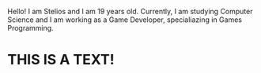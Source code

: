 Hello! I am Stelios and I am 19 years old. Currently, I am studying Computer Science and I am working as a Game Developer, specialiazing in Games Programming.

 # THIS IS A TEXT!
